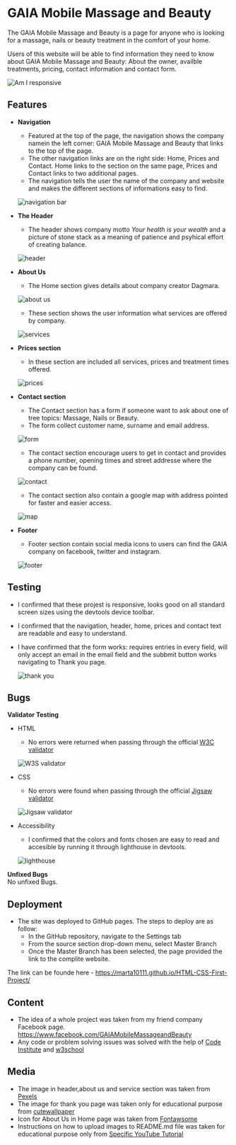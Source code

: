 # **GAIA Mobile Massage and Beauty**
The GAIA   Mobile Massage and Beauty is a page for anyone who is looking for a massage, nails or beauty treatment in the comfort of your home.
<p>Users of this website will be able to find information they need to know about GAIA Mobile Massage and Beauty: About the owner,  availble treatments, pricing, contact information and contact form.</p>

  ![Am I responsive](https://user-images.githubusercontent.com/106401395/178721121-443737c7-df73-45c9-99c1-c0283236d32b.jpg)


## Features

- **Navigation**
    - Featured at the top of the page, the navigation shows the company namein the left corner: GAIA Mobile Massage and Beauty that links to the top of the page.
    - The other navigation links are on the right side: Home, Prices and Contact. Home links to the section on the same page, Prices and Contact links to two additional pages.
    - The navigation tells the user the name of the company and website and makes the different sections of informations easy to find.

  ![navigation bar](https://user-images.githubusercontent.com/106401395/178549374-d5f021fb-8390-4fcd-880d-677af8db5d50.jpg)

- **The Header**
    - The header shows company motto  *Your health is your wealth* and a picture of stone stack as a meaning of patience and psyhical effort of creating balance.
  
  ![header](https://user-images.githubusercontent.com/106401395/178549785-e0229f39-eba5-4441-b473-0dc3b20cf20f.jpg)


- **About Us**
    - The Home section gives details about company creator Dagmara.

  ![about us](https://user-images.githubusercontent.com/106401395/178550493-bb40d880-dd14-49cc-8c9d-cd10bc0d5cd0.jpg)

    - These section shows the user information what services are offered by company.

  ![services](https://user-images.githubusercontent.com/106401395/179055399-808f0f95-2063-489e-9124-6f5cc6127885.jpg)
  
- **Prices section**
    - In these section are included all services, prices and treatment times offered.

  ![prices](https://user-images.githubusercontent.com/106401395/178551294-923d540c-aec3-46c5-8125-2df5114268c7.jpg)

- **Contact section**
    - The Contact section has a form if someone want to ask about one of tree topics: Massage, Nails or Beauty.
    - The form collect customer name, surname and email address.
  
  ![form](https://user-images.githubusercontent.com/106401395/178551701-83b794cf-624d-4096-aa73-7d6780cbf597.jpg)

    - The contact section encourage users to get in contact and provides a phone number, opening times and street addresse where the company can be found.
  
  ![contact](https://user-images.githubusercontent.com/106401395/178551943-daf55c61-4e84-4073-88d3-d12c9f7d91b7.jpg)

    - The contact section also contain a google map with address pointed for faster and easier access.
  
  ![map](https://user-images.githubusercontent.com/106401395/178552196-b06ed4df-87cb-4c1e-8f0d-7d6228317f51.jpg)

- **Footer**
    - Footer section contain social media icons to users can find the GAIA company on facebook, twitter and instagram.
  
  ![footer](https://user-images.githubusercontent.com/106401395/178552528-5628d814-beef-4376-87f0-a5e3b3562a8f.jpg)

## Testing
- I confirmed that these projest is responsive, looks good on all standard screen sizes using the devtools device toolbar.
- I confirmed that the navigation, header, home, prices and contact text are readable and easy to understand.
- I have confirmed that the form works: requires entries in every field, will only accept an email in the email field and the subbmit button works navigating to Thank you page.

  ![thank you](https://user-images.githubusercontent.com/106401395/178552957-1084a7bd-7b3d-4ffd-991f-7c3f6de45463.jpg)

**Bugs**
- 
**Validator Testing**
- HTML
  - No errors were returned when passing through the official [W3C validator](https://validator.w3.org/#validate_by_input)

  ![W3S validator](https://user-images.githubusercontent.com/106401395/178561975-d29dd962-0132-4bf8-b7cb-05f9e75f15df.jpg)

- CSS
  - No errors were found when passing through the official [Jigsaw validator](https://jigsaw.w3.org/css-validator/#validate_by_uri)

  ![Jigsaw validator](https://user-images.githubusercontent.com/106401395/178562104-2cb649e0-d3ed-4b72-ae46-e5a8e13a73a8.png)
  
- Accessibility
  - I confirmed that the colors and fonts chosen are easy to read and accesible by running it through lighthouse in devtools.
  
  ![lighthouse](https://user-images.githubusercontent.com/106401395/178554806-669cd937-6986-44ec-b34b-5f8427177cb5.jpg)

**Unfixed Bugs**
<br>No unfixed Bugs.

## Deployment

- The site was deployed to GitHub pages. The steps to deploy are as follow:
  - In the GitHub repository, navigate to the Settings tab
  - From the source section drop-down menu, select Master Branch
  - Once the Master Branch has been selected, the page provided the link to the complite website.

The link can be founde here - <a href="https://marta10111.github.io/HTML-CSS-First-Project/" rel="nofollow">
https://marta10111.github.io/HTML-CSS-First-Project/
</a>

## Content
- The idea of a whole project was taken from my friend company Facebook page.
https://www.facebook.com/GAIAMobileMassageandBeauty
- Any code or problem solving issues was solved with the help of [Code Institute](https://learn.codeinstitute.net/login?next=/) and [w3school](https://www.w3schools.com/)

## Media
- The image in header,about us and service section was taken from [Pexels](https://www.pexels.com/)
- The image for thank you page was taken only for educational purpose from [cutewallpaper](https://cutewallpaper.org/21/zen-wallpaper-hd/view-page-21.html)
- Icon for About Us in Home page was taken from [Fontawsome](https://fontawesome.com/)
- Instructions on how to upload images to README.md file was taken for educational purpose only from <a href="https://www.youtube.com/watch?v=nvPOUdz5PL4&t=146s&ab_channel=DanShahin>" rel="nofollow"> Specific YouTube Tutorial</a>